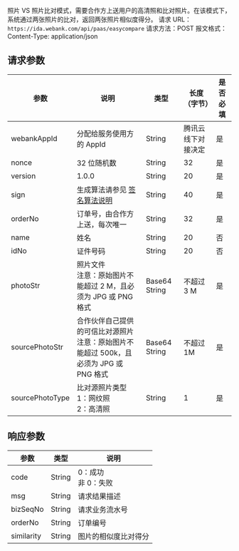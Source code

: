 照片 VS 照片比对模式，需要合作方上送用户的高清照和比对照片。在该模式下，系统通过两张照片的比对，返回两张照片相似度得分。
请求 URL：`https://ida.webank.com/api/paas/easycompare`
请求方法：POST
报文格式：Content-Type: application/json
## 请求参数
| 参数             | 说明                   | 类型   | 长度（字节） | 是否必填 |
| ---------------- | -------------------- | ----- | ---- | --- |
| webankAppId     | 分配给服务使用方的 AppId                           | String        | 腾讯云线下对接决定     | 是            |
| nonce           | 32 位随机数                                   | String        | 32         | 是            |
| version         | 1.0.0                                    | String        | 20         | 是            |
| sign            | 生成算法请参见 [签名算法说明](https://cloud.tencent.com/document/product/655/13817)  | String  | 40   | 是   |
| orderNo         | 订单号，由合作方上送，每次唯一                          | String        | 32         | 是            |
| name            | 姓名                                       | String        | 20         | 否          |
| idNo            | 证件号码                                     | String        | 20         | 否          |
| photoStr        | 照片文件</br>注意：原始图片不能超过 2 M，且必须为 JPG 或 PNG 格式    | Base64 String | 不超过 3 M   | 是  |
| sourcePhotoStr  | 合作伙伴自己提供的可信比对源照片</br>注意：原始图片不能超过 500k，且必须为 JPG 或 PNG 格式 | Base64 String | 不超过 1M      | 是 |
| sourcePhotoType | 比对源照片类型</br>1：网纹照</br>2：高清照     | String        | 1          | 是            |

## 响应参数

| 参数         |     类型   | 说明        |
| ----------- | ---------- | ---------- |
| code        | String     | 0：成功</br>非 0：失败  |
| msg         | String     | 请求结果描述     |
| bizSeqNo    | String     | 请求业务流水号    |
| orderNo     | String     | 订单编号       |
| similarity  | String     | 图片的相似度比对得分 |
